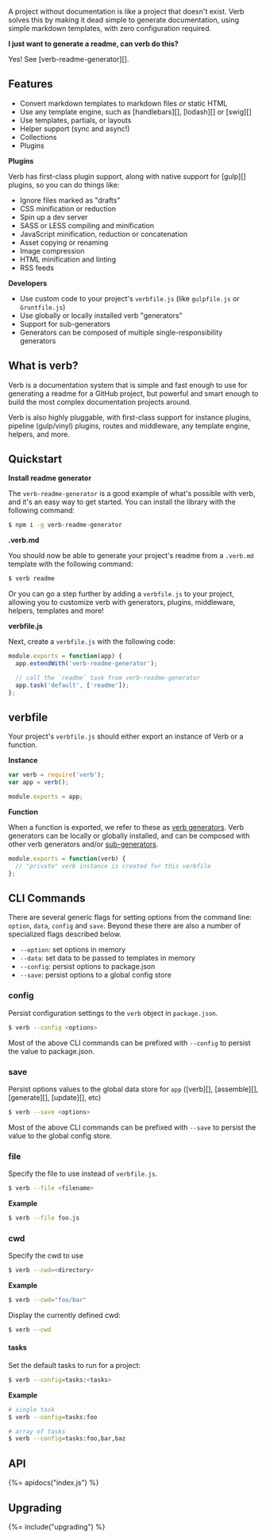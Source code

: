 A project without documentation is like a project that doesn't exist. Verb solves this by making it dead simple to generate documentation, using simple markdown templates, with zero configuration required.

**I just want to generate a readme, can verb do this?**

Yes! See [verb-readme-generator][].

## Features 

* Convert markdown templates to markdown files _or_ static HTML
* Use any template engine, such as [handlebars][], [lodash][] or [swig][]
* Use templates, partials, or layouts 
* Helper support (sync and async!)
* Collections
* Plugins

**Plugins**

Verb has first-class plugin support, along with native support for [gulp][] plugins, so you can do things like:

* Ignore files marked as "drafts"
* CSS minification or reduction
* Spin up a dev server 
* SASS or LESS compiling and minification
* JavaScript minification, reduction or concatenation
* Asset copying or renaming
* Image compression
* HTML minification and linting
* RSS feeds

**Developers**

* Use custom code to your project's `verbfile.js` (like `gulpfile.js` or `Gruntfile.js`)
* Use globally or locally installed verb "generators" 
* Support for sub-generators 
* Generators can be composed of multiple single-responsibility generators

## What is verb?

Verb is a documentation system that is simple and fast enough to use for generating a readme for a GitHub project, but powerful and smart enough to build the most complex documentation projects around.

Verb is also highly pluggable, with first-class support for instance plugins, pipeline (gulp/vinyl) plugins, routes and middleware, any template engine, helpers, and more. 

## Quickstart

**Install readme generator**

The `verb-readme-generator` is a good example of what's possible with verb, and it's an easy way to get started. You can install the library with the following command:

```sh
$ npm i -g verb-readme-generator
```

**.verb.md**

You should now be able to generate your project's readme from a `.verb.md` template with the following command:

```sh
$ verb readme
```

Or you can go a step further by adding a `verbfile.js` to your project, allowing you to customize verb with generators, plugins, middleware, helpers, templates and more!

**verbfile.js**

Next, create a `verbfile.js` with the following code:

```js
module.exports = function(app) {
  app.extendWith('verb-readme-generator');

  // call the `readme` task from verb-readme-generator
  app.task('default', ['readme']);
};
```

## verbfile

Your project's `verbfile.js` should either export an instance of Verb or a function.

**Instance**

```js
var verb = require('verb');
var app = verb();

module.exports = app;
```

**Function**

When a function is exported, we refer to these as [verb generators](#verb-generators). Verb generators can be locally or globally installed, and can be composed with other verb generators and/or [sub-generators](#sub-generators).

```js
module.exports = function(verb) {
  // "private" verb instance is created for this verbfile
};
```

## CLI Commands

There are several generic flags for setting options from the command line: `option`, `data`, `config` and `save`. Beyond these there are also a number of specialized flags described below.

- `--option`: set options in memory 
- `--data`: set data to be passed to templates in memory 
- `--config`: persist options to package.json
- `--save`: persist options to a global config store

### config

Persist configuration settings to the `verb` object in `package.json`. 

```sh
$ verb --config <options>
```

Most of the above CLI commands can be prefixed with `--config` to persist the value to package.json.


### save

Persist options values to the global data store for `app` ([verb][], [assemble][], [generate][], [update][], etc)

```sh
$ verb --save <options>
```

Most of the above CLI commands can be prefixed with `--save` to persist the value to the global config store.

### file

Specify the file to use instead of `verbfile.js`.

```sh
$ verb --file <filename>
```

**Example**

```sh
$ verb --file foo.js
```

### cwd

Specify the cwd to use

```sh
$ verb --cwd=<directory>
```

**Example**

```sh
$ verb --cwd="foo/bar"
```

Display the currently defined cwd:

```sh
$ verb --cwd
```

#### tasks

Set the default tasks to run for a project:

```sh
$ verb --config=tasks:<tasks>
```

**Example**

```sh
# single task
$ verb --config=tasks:foo

# array of tasks
$ verb --config=tasks:foo,bar,baz
```

## API
{%= apidocs("index.js") %}

## Upgrading 
{%= include("upgrading") %}
